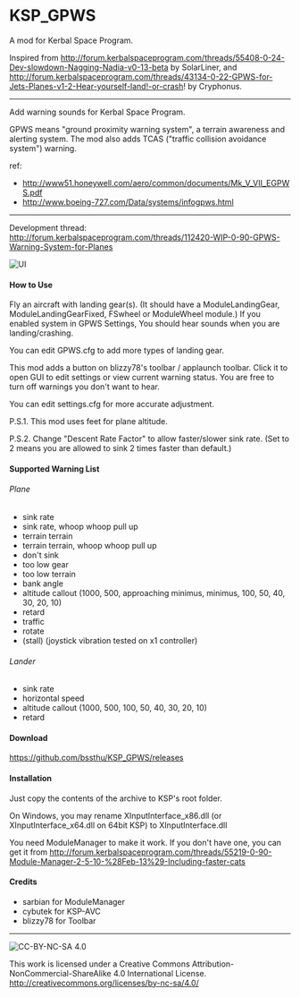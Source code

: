 # KSP_GPWS
A mod for Kerbal Space Program.

Inspired from 
http://forum.kerbalspaceprogram.com/threads/55408-0-24-Dev-slowdown-Nagging-Nadia-v0-13-beta by SolarLiner, 
and http://forum.kerbalspaceprogram.com/threads/43134-0-22-GPWS-for-Jets-Planes-v1-2-Hear-yourself-land!-or-crash!
by Cryphonus.

------

Add warning sounds for Kerbal Space Program.

GPWS means "ground proximity warning system", a terrain awareness and alerting system.
The mod also adds TCAS ("traffic collision avoidance system") warning.

ref:
- http://www51.honeywell.com/aero/common/documents/Mk_V_VII_EGPWS.pdf
- http://www.boeing-727.com/Data/systems/infogpws.html

------

Development thread: http://forum.kerbalspaceprogram.com/threads/112420-WIP-0-90-GPWS-Warning-System-for-Planes

![UI](http://i.imgur.com/t980Na2.png)

#### How to Use

Fly an aircraft with landing gear(s).
(It should have a ModuleLandingGear, ModuleLandingGearFixed, FSwheel or ModuleWheel module.)
If you enabled system in GPWS Settings,
You should hear sounds when you are landing/crashing.

You can edit GPWS.cfg to add more types of landing gear.

This mod adds a button on blizzy78's toolbar / applaunch toolbar.
Click it to open GUI to edit settings or view current warning status.
You are free to turn off warnings you don't want to hear.

You can edit settings.cfg for more accurate adjustment.

P.S.1. This mod uses feet for plane altitude.

P.S.2. Change "Descent Rate Factor" to allow faster/slower sink rate. (Set to 2 means you are allowed to sink 2 times faster than default.)

#### Supported Warning List

###### Plane
- sink rate
- sink rate, whoop whoop pull up
- terrain terrain
- terrain terrain, whoop whoop pull up
- don't sink
- too low gear
- too low terrain
- bank angle
- altitude callout (1000, 500, approaching minimus, minimus, 100, 50, 40, 30, 20, 10)
- retard
- traffic
- rotate
- (stall) (joystick vibration tested on x1 controller)

###### Lander
- sink rate
- horizontal speed
- altitude callout (1000, 500, 100, 50, 40, 30, 20, 10)
- retard

#### Download

https://github.com/bssthu/KSP_GPWS/releases

#### Installation

Just copy the contents of the archive to KSP's root folder.

On Windows, you may rename XInputInterface_x86.dll (or XInputInterface_x64.dll on 64bit KSP) 
to XInputInterface.dll

You need ModuleManager to make it work.
If you don't have one, you can get it from
http://forum.kerbalspaceprogram.com/threads/55219-0-90-Module-Manager-2-5-10-%28Feb-13%29-Including-faster-cats

#### Credits

- sarbian for ModuleManager
- cybutek for KSP-AVC
- blizzy78 for Toolbar

------

![CC-BY-NC-SA 4.0](https://i.creativecommons.org/l/by-nc-sa/4.0/88x31.png)

This work is licensed under a Creative Commons Attribution-NonCommercial-ShareAlike 4.0 International License.
http://creativecommons.org/licenses/by-nc-sa/4.0/
